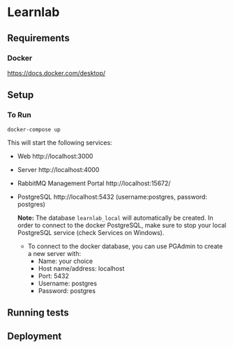 # Learnlab

## Requirements
### Docker
https://docs.docker.com/desktop/

## Setup
### To Run
```
docker-compose up
```

This will start the following services:
* Web http://localhost:3000
* Server http://localhost:4000
* RabbitMQ Management Portal http://localhost:15672/
* PostgreSQL http://localhost:5432 (username:postgres, password: postgres)

    **Note:** The database `learnlab_local` will automatically be created. In order to connect to the docker PostgreSQL, make sure to stop your local PostgreSQL service (check Services on Windows).
    * To connect to the docker database, you can use PGAdmin to create a new server with:
        * Name: your choice
        * Host name/address: localhost
        * Port: 5432
        * Username: postgres
        * Password: postgres
## Running tests

## Deployment
